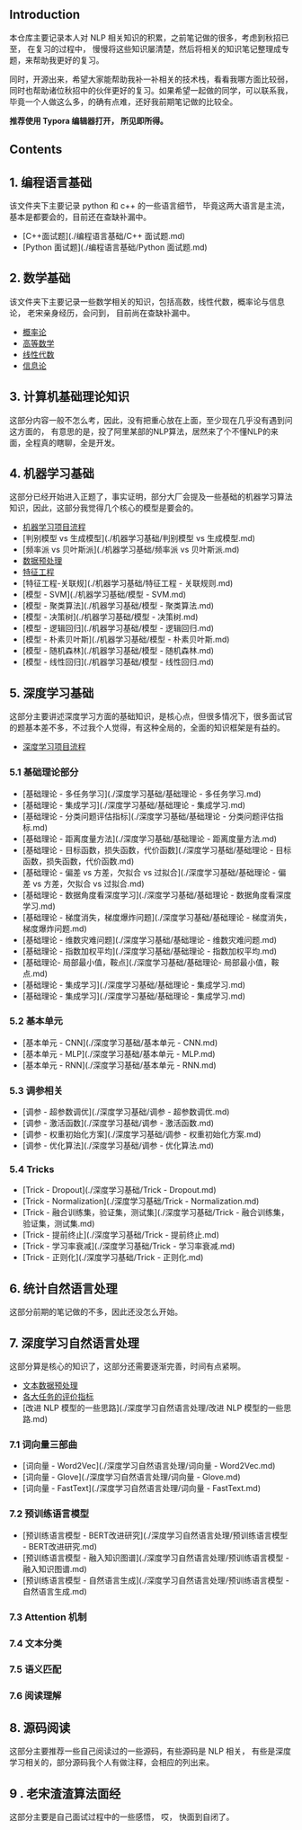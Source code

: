 ## Introduction

本仓库主要记录本人对 NLP 相关知识的积累，之前笔记做的很多，考虑到秋招已至， 在复习的过程中， 慢慢将这些知识屡清楚，然后将相关的知识笔记整理成专题，来帮助我更好的复习。 

同时，开源出来，希望大家能帮助我补一补相关的技术栈，看看我哪方面比较弱，同时也帮助诸位秋招中的伙伴更好的复习。如果希望一起做的同学，可以联系我， 毕竟一个人做这么多，的确有点难，还好我前期笔记做的比较全。

**推荐使用 Typora 编辑器打开， 所见即所得。**

## Contents

## 1. 编程语言基础

该文件夹下主要记录 python 和 c++ 的一些语言细节， 毕竟这两大语言是主流，基本是都要会的，目前还在查缺补漏中。

-  [C++面试题](./编程语言基础/C++ 面试题.md)
-  [Python 面试题](./编程语言基础/Python 面试题.md)

## 2. 数学基础

该文件夹下主要记录一些数学相关的知识，包括高数，线性代数，概率论与信息论， 老宋亲身经历，会问到， 目前尚在查缺补漏中。

-  [概率论](./基础数学知识/概率论.md)
-  [高等数学](./基础数学知识/高等数学.md)
-  [线性代数](./基础数学知识/线性代数.md)
-  [信息论](./基础数学知识/信息论.md)

## 3.  计算机基础理论知识

这部分内容一般不怎么考，因此，没有把重心放在上面，至少现在几乎没有遇到问这方面的， 有意思的是，投了阿里某部的NLP算法，居然来了个不懂NLP的来面，全程真的瞎聊，全是开发。

## 4. 机器学习基础

这部分已经开始进入正题了，事实证明，部分大厂会提及一些基础的机器学习算法知识，因此，这部分我觉得几个核心的模型是要会的。

- [机器学习项目流程](./机器学习基础/机器学习项目流程.md)
- [判别模型 vs 生成模型](./机器学习基础/判别模型 vs 生成模型.md)
- [频率派 vs 贝叶斯派](./机器学习基础/频率派 vs 贝叶斯派.md)
- [数据预处理](./机器学习基础/数据预处理.md)
- [特征工程](./机器学习基础/特征工程.md)
- [特征工程-关联规](./机器学习基础/特征工程 - 关联规则.md)
- [模型 - SVM](./机器学习基础/模型 - SVM.md)
- [模型 - 聚类算法](./机器学习基础/模型 - 聚类算法.md)
- [模型 - 决策树](./机器学习基础/模型 - 决策树.md)
- [模型 - 逻辑回归](./机器学习基础/模型 - 逻辑回归.md)
- [模型 - 朴素贝叶斯](./机器学习基础/模型 - 朴素贝叶斯.md)
- [模型 - 随机森林](./机器学习基础/模型 - 随机森林.md)
- [模型 - 线性回归](./机器学习基础/模型 - 线性回归.md)

## 5. 深度学习基础

这部分主要讲述深度学习方面的基础知识，是核心点，但很多情况下，很多面试官的题基本差不多，不过我个人觉得，有这种全局的，全面的知识框架是有益的。

- [深度学习项目流程](./深度学习基础/深度学习项目流程.md)

### 5.1 基础理论部分

- [基础理论 - 多任务学习](./深度学习基础/基础理论 - 多任务学习.md)
- [基础理论 - 集成学习](./深度学习基础/基础理论 - 集成学习.md)
- [基础理论 - 分类问题评估指标](./深度学习基础/基础理论 - 分类问题评估指标.md)
- [基础理论 - 距离度量方法](./深度学习基础/基础理论 - 距离度量方法.md)
- [基础理论 - 目标函数，损失函数，代价函数](./深度学习基础/基础理论 - 目标函数，损失函数，代价函数.md)
- [基础理论 - 偏差 vs 方差，欠拟合 vs 过拟合](./深度学习基础/基础理论 - 偏差 vs 方差，欠拟合 vs 过拟合.md)
- [基础理论 - 数据角度看深度学习](./深度学习基础/基础理论 - 数据角度看深度学习.md)
- [基础理论 - 梯度消失，梯度爆炸问题](./深度学习基础/基础理论 - 梯度消失，梯度爆炸问题.md)
- [基础理论 - 维数灾难问题](./深度学习基础/基础理论 - 维数灾难问题.md)
- [基础理论 - 指数加权平均](./深度学习基础/基础理论 - 指数加权平均.md)
- [基础理论- 局部最小值，鞍点](./深度学习基础/基础理论- 局部最小值，鞍点.md)
- [基础理论 - 集成学习](./深度学习基础/基础理论 - 集成学习.md)
- [基础理论 - 集成学习](./深度学习基础/基础理论 - 集成学习.md)

### 5.2 基本单元

- [基本单元 - CNN](./深度学习基础/基本单元 - CNN.md)
- [基本单元 - MLP](./深度学习基础/基本单元 - MLP.md)
- [基本单元 - RNN](./深度学习基础/基本单元 - RNN.md)

### 5.3 调参相关

- [调参 - 超参数调优](./深度学习基础/调参 - 超参数调优.md)
- [调参 - 激活函数](./深度学习基础/调参 - 激活函数.md)
- [调参 - 权重初始化方案](./深度学习基础/调参 - 权重初始化方案.md)
- [调参 - 优化算法](./深度学习基础/调参 - 优化算法.md)

### 5.4 Tricks

- [Trick - Dropout](./深度学习基础/Trick - Dropout.md)
- [Trick - Normalization](./深度学习基础/Trick - Normalization.md)
- [Trick - 融合训练集，验证集，测试集](./深度学习基础/Trick - 融合训练集，验证集，测试集.md)
- [Trick - 提前终止](./深度学习基础/Trick - 提前终止.md)
- [Trick - 学习率衰减](./深度学习基础/Trick - 学习率衰减.md)
- [Trick - 正则化](./深度学习基础/Trick - 正则化.md)

## 6.  统计自然语言处理

这部分前期的笔记做的不多，因此还没怎么开始。

## 7.  深度学习自然语言处理

这部分算是核心的知识了，这部分还需要逐渐完善，时间有点紧啊。

- [文本数据预处理](./深度学习自然语言处理/文本数据预处理.md)
- [各大任务的评价指标](./深度学习自然语言处理/各大任务的评价指标.md)
- [改进 NLP 模型的一些思路](./深度学习自然语言处理/改进 NLP 模型的一些思路.md)

### 7.1 词向量三部曲

- [词向量 - Word2Vec](./深度学习自然语言处理/词向量 - Word2Vec.md)
- [词向量 - Glove](./深度学习自然语言处理/词向量 - Glove.md)
- [词向量 - FastText](./深度学习自然语言处理/词向量 - FastText.md)

### 7.2 预训练语言模型

- [预训练语言模型 - BERT改进研究](./深度学习自然语言处理/预训练语言模型 - BERT改进研究.md)
- [预训练语言模型 - 融入知识图谱](./深度学习自然语言处理/预训练语言模型 - 融入知识图谱.md)
- [预训练语言模型 - 自然语言生成](./深度学习自然语言处理/预训练语言模型 - 自然语言生成.md)

### 7.3 Attention 机制

### 7.4 文本分类

### 7.5 语义匹配

### 7.6 阅读理解



## 8.  源码阅读

这部分主要推荐一些自己阅读过的一些源码，有些源码是 NLP 相关， 有些是深度学习相关的，部分源码我个人有做注释，会相应的列出来。

## 9 . 老宋渣渣算法面经

这部分主要是自己面试过程中的一些感悟， 哎， 快面到自闭了。

